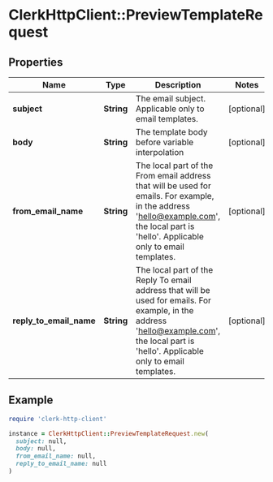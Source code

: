 # ClerkHttpClient::PreviewTemplateRequest

## Properties

| Name | Type | Description | Notes |
| ---- | ---- | ----------- | ----- |
| **subject** | **String** | The email subject. Applicable only to email templates. | [optional] |
| **body** | **String** | The template body before variable interpolation | [optional] |
| **from_email_name** | **String** | The local part of the From email address that will be used for emails. For example, in the address &#39;hello@example.com&#39;, the local part is &#39;hello&#39;. Applicable only to email templates. | [optional] |
| **reply_to_email_name** | **String** | The local part of the Reply To email address that will be used for emails. For example, in the address &#39;hello@example.com&#39;, the local part is &#39;hello&#39;. Applicable only to email templates. | [optional] |

## Example

```ruby
require 'clerk-http-client'

instance = ClerkHttpClient::PreviewTemplateRequest.new(
  subject: null,
  body: null,
  from_email_name: null,
  reply_to_email_name: null
)
```

